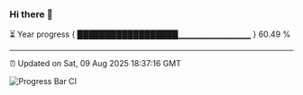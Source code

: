 ### Hi there 👋

⏳ Year progress { ██████████████████▁▁▁▁▁▁▁▁▁▁▁▁ } 60.49 %

---

⏰ Updated on Sat, 09 Aug 2025 18:37:16 GMT

![Progress Bar CI](https://github.com/DhruviPatel157/GitHub-Actions-Demo/workflows/Progress%20Bar%20CI/badge.svg)
